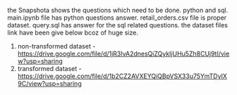 the Snapshota shows the questions which need to be done. python and sql.
main.ipynb file has python questions answer. retail_orders.csv file is proper dataset.
query.sql has answer for the sql related questions. the dataset files link have been give below bcoz of huge size.
1) non-transformed dataset - https://drive.google.com/file/d/1jR3IvA2dnesQiZQykIjUHu5Zh8CUj9tI/view?usp=sharing
2) transformed dataset - https://drive.google.com/file/d/1b2CZ2AVXEYQiQBpVSX33u75YmTDyIX9C/view?usp=sharing
